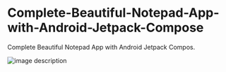 # Complete-Beautiful-Notepad-App-with-Android-Jetpack-Compose
Complete Beautiful Notepad App with Android Jetpack Compos.

![image description](https://github.com/dheeraj-bhadoria/Complete-Beautiful-Notepad-App-with-Android-Jetpack-Compose/blob/main/maxresdefault.png)
